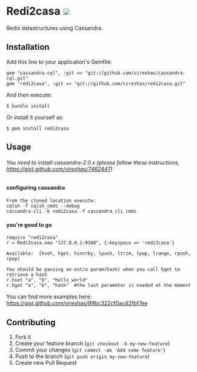 # Redi2casa <a href="http://badge.fury.io/rb/redi2casa"><img src="https://badge.fury.io/rb/redi2casa@2x.png" alt="Gem Version" height="18"></a>  
  

Redis datastructures using Cassandra. 


## Installation

Add this line to your application's Gemfile:

    gem "cassandra-cql", :git => "git://github.com/vireshas/cassandra-cql.git"
    gem "redi2casa", :git => "git://github.com/vireshas/redi2casa.git"

And then execute:

    $ bundle install

Or install it yourself as:

    $ gem install redi2casa

## Usage

###### You need to install cassandra-2.0.x (please follow these instructions, https://gist.github.com/vireshas/7462447)

#### configuring cassandra  

    From the cloned location execute:  
    cqlsh -f cqlsh_cmds --debug
    cassandra-cli -k redi2casa -f cassandra_cli_cmds
    
#### you're good to go

    require "redi2casa"
    r = Redi2casa.new "127.0.0.1:9160", {:keyspace => 'redi2casa'}  
    
    Available:  [hset, hget, hincrby, lpush, ltrim, lpop, lrange, rpush, rpop]

    You should be passing an extra param(hash) when you call hget to retrieve a hash    
    r.hset "a", "b", "hello_world"
    r.hget "a", "b", "hash"  #the last parameter is needed at the moment  
    
  You can find more examples here: https://gist.github.com/vireshas/99bc322cf0ac42fbf7ee  

## Contributing

1. Fork it
2. Create your feature branch (`git checkout -b my-new-feature`)
3. Commit your changes (`git commit -am 'Add some feature'`)
4. Push to the branch (`git push origin my-new-feature`)
5. Create new Pull Request
